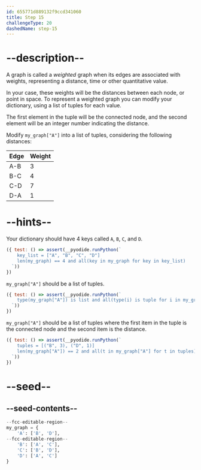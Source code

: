 ```yaml
---
id: 655771d889132f9ccd341060
title: Step 15
challengeType: 20
dashedName: step-15
---
```


# --description--

A graph is called a *weighted* graph when its edges are associated with weights, representing a distance, time or other quantitative value.

In your case, these weights will be the distances between each node, or point in space. To represent a weighted graph you can modify your dictionary, using a list of tuples for each value.

The first element in the tuple will be the connected node, and the second element will be an integer number indicating the distance.

Modify `my_graph["A"]` into a list of tuples, considering the following distances:

| Edge | Weight |
| ---- | ------ |
| A-B  | 3      |
| B-C  | 4      |
| C-D  | 7      |
| D-A  | 1      |

# --hints--

Your dictionary should have 4 keys called `A`, `B`, `C`, and `D`.

```js
({ test: () => assert(__pyodide.runPython(`
    key_list = ["A", "B", "C", "D"]
    len(my_graph) == 4 and all(key in my_graph for key in key_list)
  `))
})
```

`my_graph["A"]` should be a list of tuples.

```js
({ test: () => assert(__pyodide.runPython(`
    type(my_graph["A"]) is list and all(type(i) is tuple for i in my_graph["A"])
  `))
})
```

`my_graph["A"]` should be a list of tuples where the first item in the tuple is the connected node and the second item is the distance.

```js
({ test: () => assert(__pyodide.runPython(`
    tuples = [("B", 3), ("D", 1)]
    len(my_graph["A"]) == 2 and all(t in my_graph["A"] for t in tuples)
  `))
})
```

# --seed--

## --seed-contents--

```py
--fcc-editable-region--
my_graph = {
    'A': ['B', 'D'],
--fcc-editable-region--    
    'B': ['A', 'C'],
    'C': ['B', 'D'],
    'D': ['A', 'C']
}

```
